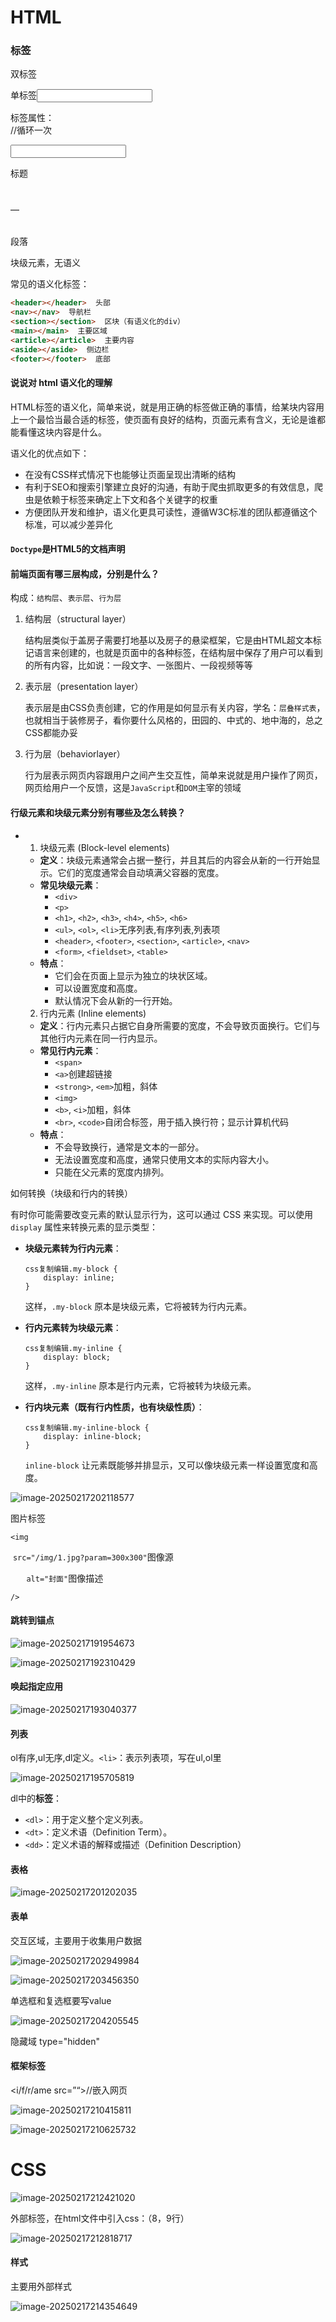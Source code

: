# HTML

### 标签

双标签<marquee> </marquee>

单标签<input>

标签属性：<marquee loop="1"> </marquee>//循环一次

<input type="password">

标题<h1></h1>—<h6></h6>

段落<p></p>

块级元素，无语义<div></div>

常见的语义化标签：

```html
<header></header>  头部
<nav></nav>  导航栏
<section></section>  区块（有语义化的div）
<main></main>  主要区域
<article></article>  主要内容
<aside></aside>  侧边栏
<footer></footer>  底部
```

#### 说说对 html 语义化的理解

HTML标签的语义化，简单来说，就是用正确的标签做正确的事情，给某块内容用上一个最恰当最合适的标签，使页面有良好的结构，页面元素有含义，无论是谁都能看懂这块内容是什么。

语义化的优点如下：

- 在没有CSS样式情况下也能够让页面呈现出清晰的结构
- 有利于SEO和搜索引擎建立良好的沟通，有助于爬虫抓取更多的有效信息，爬虫是依赖于标签来确定上下文和各个关键字的权重
- 方便团队开发和维护，语义化更具可读性，遵循W3C标准的团队都遵循这个标准，可以减少差异化



#### `Doctype`是HTML5的文档声明

#### 前端页面有哪三层构成，分别是什么？

构成：`结构层`、`表示层`、`行为层`

1. 结构层（structural layer）

   结构层类似于盖房子需要打地基以及房子的悬梁框架，它是由HTML超文本标记语言来创建的，也就是页面中的各种标签，在结构层中保存了用户可以看到的所有内容，比如说：一段文字、一张图片、一段视频等等

2. 表示层（presentation layer）

   表示层是由CSS负责创建，它的作用是如何显示有关内容，学名：`层叠样式表`，也就相当于装修房子，看你要什么风格的，田园的、中式的、地中海的，总之CSS都能办妥

3. 行为层（behaviorlayer）

   行为层表示网页内容跟用户之间产生交互性，简单来说就是用户操作了网页，网页给用户一个反馈，这是`JavaScript`和`DOM`主宰的领域

#### 行级元素和块级元素分别有哪些及怎么转换？

- 1. 块级元素 (Block-level elements)

  - **定义**：块级元素通常会占据一整行，并且其后的内容会从新的一行开始显示。它们的宽度通常会自动填满父容器的宽度。
  - **常见块级元素**：
    - `<div>`
    - `<p>`
    - `<h1>`, `<h2>`, `<h3>`, `<h4>`, `<h5>`, `<h6>`
    - `<ul>`, `<ol>`, `<li>`无序列表,有序列表,列表项
    - `<header>`, `<footer>`, `<section>`, `<article>`, `<nav>`
    - `<form>`, `<fieldset>`, `<table>`
  - **特点**：
    - 它们会在页面上显示为独立的块状区域。
    - 可以设置宽度和高度。
    - 默认情况下会从新的一行开始。

  2. 行内元素 (Inline elements)

  - **定义**：行内元素只占据它自身所需要的宽度，不会导致页面换行。它们与其他行内元素在同一行内显示。
  - **常见行内元素**：
    - `<span>`
    - `<a>`创建超链接<a href="https://www.example.com"></a>
    - `<strong>`, `<em>`加粗，斜体
    - `<img>`
    - `<b>`, `<i>`加粗，斜体
    - `<br>`, `<code>`自闭合标签，用于插入换行符；显示计算机代码
  - **特点**：
    - 不会导致换行，通常是文本的一部分。
    - 无法设置宽度和高度，通常只使用文本的实际内容大小。
    - 只能在父元素的宽度内排列。

如何转换（块级和行内的转换）

有时你可能需要改变元素的默认显示行为，这可以通过 CSS 来实现。可以使用 `display` 属性来转换元素的显示类型：

- **块级元素转为行内元素**：

  ```
  css复制编辑.my-block {
      display: inline;
  }
  ```

  这样，`.my-block` 原本是块级元素，它将被转为行内元素。

- **行内元素转为块级元素**：

  ```
  css复制编辑.my-inline {
      display: block;
  }
  ```

  这样，`.my-inline` 原本是行内元素，它将被转为块级元素。

- **行内块元素（既有行内性质，也有块级性质）**：

  ```
  css复制编辑.my-inline-block {
      display: inline-block;
  }
  ```

  `inline-block` 让元素既能够并排显示，又可以像块级元素一样设置宽度和高度。

![image-20250217202118577](C:\Users\vence\AppData\Roaming\Typora\typora-user-images\image-20250217202118577.png)

图片标签

`<img`

​	`src="/img/1.jpg?param=300x300"`图像源

​	`	alt="封面"`图像描述

`/>`



#### 跳转到锚点

![image-20250217191954673](C:\Users\vence\AppData\Roaming\Typora\typora-user-images\image-20250217191954673.png)

![image-20250217192310429](C:\Users\vence\AppData\Roaming\Typora\typora-user-images\image-20250217192310429.png)

#### 唤起指定应用

![image-20250217193040377](C:\Users\vence\AppData\Roaming\Typora\typora-user-images\image-20250217193040377.png)

#### 列表

ol有序,ul无序,dl定义。`<li>`：表示列表项，写在ul,ol里

![image-20250217195705819](C:\Users\vence\AppData\Roaming\Typora\typora-user-images\image-20250217195705819.png)

dl中的**标签**：

- `<dl>`：用于定义整个定义列表。
- `<dt>`：定义术语（Definition Term）。
- `<dd>`：定义术语的解释或描述（Definition Description）

#### 表格

![image-20250217201202035](C:\Users\vence\AppData\Roaming\Typora\typora-user-images\image-20250217201202035.png)

#### 表单

交互区域，主要用于收集用户数据

![image-20250217202949984](C:\Users\vence\AppData\Roaming\Typora\typora-user-images\image-20250217202949984.png)

![image-20250217203456350](C:\Users\vence\AppData\Roaming\Typora\typora-user-images\image-20250217203456350.png)

单选框和复选框要写value

![image-20250217204205545](C:\Users\vence\AppData\Roaming\Typora\typora-user-images\image-20250217204205545.png)

隐藏域 type="hidden"

#### 框架标签

<i/f/r/ame src=”“></iframe>//嵌入网页

![image-20250217210415811](C:\Users\vence\AppData\Roaming\Typora\typora-user-images\image-20250217210415811.png)

![image-20250217210625732](C:\Users\vence\AppData\Roaming\Typora\typora-user-images\image-20250217210625732.png)

# CSS

![image-20250217212421020](C:\Users\vence\AppData\Roaming\Typora\typora-user-images\image-20250217212421020.png)

外部标签，在html文件中引入css：（8，9行）

![image-20250217212818717](C:\Users\vence\AppData\Roaming\Typora\typora-user-images\image-20250217212818717.png)

#### 样式

主要用外部样式

![image-20250217214354649](C:\Users\vence\AppData\Roaming\Typora\typora-user-images\image-20250217214354649.png)